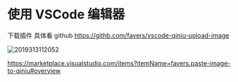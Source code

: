 
# 使用 VSCode 编辑器

下载插件
具体看 github
https://githb.com/favers/vscode-qiniu-upload-image

![2019313112052](http://image.soulcoder.tech/2019313112052.png)

https://marketplace.visualstudio.com/items?itemName=favers.paste-image-to-qiniu#overview

